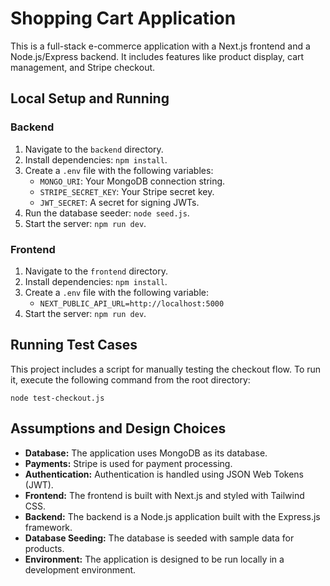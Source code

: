 # Shopping Cart Application

This is a full-stack e-commerce application with a Next.js frontend and a Node.js/Express backend. It includes features like product display, cart management, and Stripe checkout.

## Local Setup and Running

### Backend

1.  Navigate to the `backend` directory.
2.  Install dependencies: `npm install`.
3.  Create a `.env` file with the following variables:
    -   `MONGO_URI`: Your MongoDB connection string.
    -   `STRIPE_SECRET_KEY`: Your Stripe secret key.
    -   `JWT_SECRET`: A secret for signing JWTs.
4.  Run the database seeder: `node seed.js`.
5.  Start the server: `npm run dev`.

### Frontend

1.  Navigate to the `frontend` directory.
2.  Install dependencies: `npm install`.
3.  Create a `.env` file with the following variable:
    -   `NEXT_PUBLIC_API_URL=http://localhost:5000`
4.  Start the server: `npm run dev`.

## Running Test Cases

This project includes a script for manually testing the checkout flow. To run it, execute the following command from the root directory:

```
node test-checkout.js
```

## Assumptions and Design Choices

-   **Database:** The application uses MongoDB as its database.
-   **Payments:** Stripe is used for payment processing.
-   **Authentication:** Authentication is handled using JSON Web Tokens (JWT).
-   **Frontend:** The frontend is built with Next.js and styled with Tailwind CSS.
-   **Backend:** The backend is a Node.js application built with the Express.js framework.
-   **Database Seeding:** The database is seeded with sample data for products.
-   **Environment:** The application is designed to be run locally in a development environment.
